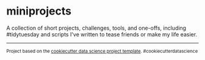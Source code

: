 miniprojects
==============================

A collection of short projects, challenges, tools, and one-offs, including #tidytuesday and scripts I've written to tease friends or make my life easier.


--------

<p><small>Project based on the <a target="_blank" href="https://drivendata.github.io/cookiecutter-data-science/">cookiecutter data science project template</a>. #cookiecutterdatascience</small></p>
